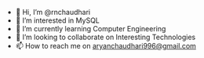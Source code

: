 - 👋 Hi, I’m @rnchaudhari
- 👀 I’m interested in MySQL
- 🌱 I’m currently learning Computer Engineering
- 💞️ I’m looking to collaborate on Interesting Technologies
- 📫 How to reach me on aryanchaudhari996@gmail.com

<!---
rnchaudhari/rnchaudhari is a ✨ special ✨ repository because its `README.md` (this file) appears on your GitHub profile.
You can click the Preview link to take a look at your changes.
--->
